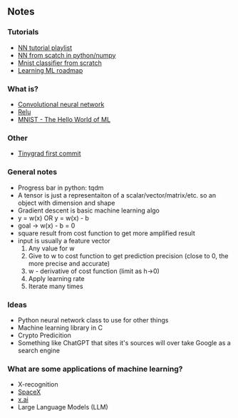 ## Notes

### Tutorials
- [NN tutorial playlist](https://www.youtube.com/playlist?list=PLQVvvaa0QuDcjD5BAw2DxE6OF2tius3V3)
- [NN from scatch in python/numpy](https://www.youtube.com/watch?v=w8yWXqWQYmU)
- [Mnist classifier from scratch](https://towardsdatascience.com/mnist-handwritten-digits-classification-from-scratch-using-python-numpy-b08e401c4dab)
- [Learning ML roadmap](https://www.youtube.com/watch?v=gUmagAluXpk)

### What is?
- [Convolutional neural network](https://en.wikipedia.org/wiki/Convolutional_neural_network)
- [Relu](https://machinelearningmastery.com/rectified-linear-activation-function-for-deep-learning-neural-networks/)
- [MNIST - The Hello World of ML](https://en.wikipedia.org/wiki/MNIST_database)

### Other
- [Tinygrad first commit](https://github.com/tinygrad/tinygrad/tree/1bb258350092defd802cf6fbb94b1e8de96935cc)

### General notes
- Progress bar in python: tqdm
- A tensor is just a representaiton of a scalar/vector/matrix/etc. so an object with dimension and shape
- Gradient descent is basic machine learning algo
- y = w(x) OR y = w(x) - b
- goal -> w(x) - b = 0
- square result from cost function to get more amplified result
- input is usually a feature vector
	1. Any value for w
	2. Give to w to cost function to get prediction precision (close to 0, the more precise and accurate)
	3. w - derivative of cost function (limit as h->0)
	4. Apply learning rate
	5. Iterate many times

### Ideas
- Python neural network class to use for other things
- Machine learning library in C
- Crypto Predicition
- Something like ChatGPT that sites it's sources will over take Google as a search engine

### What are some applications of machine learning?
- X-recognition
- [SpaceX](https://www.thecommunityai.org/ai-blog/ai-on-spacex)
- [x.ai](https://x.ai/)
- Large Language Models (LLM)
